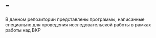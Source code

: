 # -
В данном репозитории представлены программы, написанные специально для проведения исследовательской работы в рамках работы над ВКР
